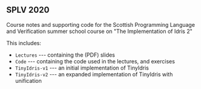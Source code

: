 SPLV 2020
---------

Course notes and supporting code for the Scottish Programming Language and
Verification summer school course on "The Implementation of Idris 2"

This includes:

* `Lectures` --- containing the (PDF) slides
* `Code` --- containing the code used in the lectures, and exercises
* `TinyIdris-v1` --- an initial implementation of TinyIdris
* `TinyIdris-v2` --- an expanded implementation of TinyIdris with unification
